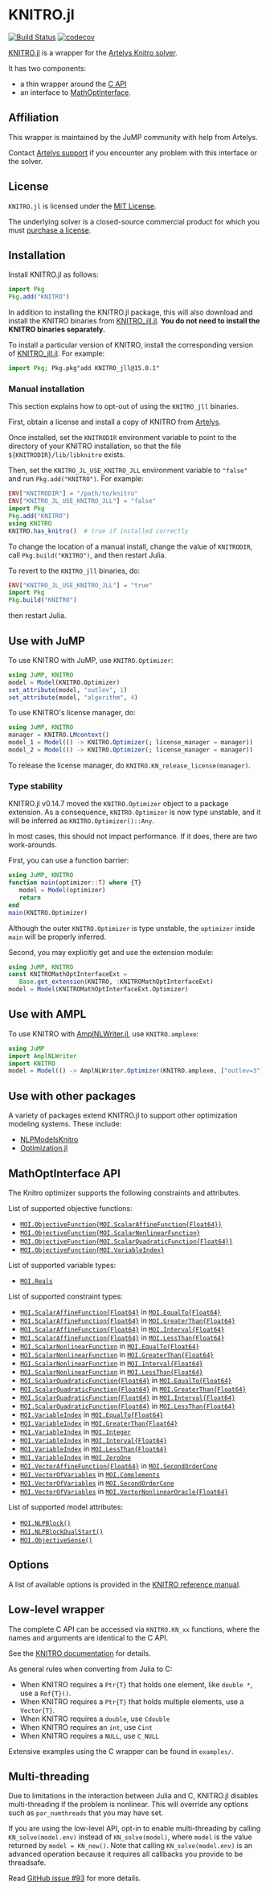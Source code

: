 # KNITRO.jl

[![Build Status](https://github.com/jump-dev/KNITRO.jl/actions/workflows/ci.yml/badge.svg)](https://github.com/jump-dev/KNITRO.jl/actions?query=workflow%3ACI)
[![codecov](https://codecov.io/gh/jump-dev/KNITRO.jl/branch/master/graph/badge.svg)](https://codecov.io/gh/jump-dev/KNITRO.jl)

[KNITRO.jl](https://github.com/jump-dev/KNITRO.jl) is a wrapper for the
[Artelys Knitro solver](https://www.artelys.com/knitro).

It has two components:

 - a thin wrapper around the [C API](https://www.artelys.com/tools/knitro_doc/3_referenceManual/callableLibraryAPI.html)
 - an interface to [MathOptInterface](https://github.com/jump-dev/MathOptInterface.jl).

## Affiliation

This wrapper is maintained by the JuMP community with help from Artelys.

Contact [Artelys support](mailto:support-knitro@artelys.com) if you encounter
any problem with this interface or the solver.

## License

`KNITRO.jl` is licensed under the [MIT License](https://github.com/jump-dev/KNITRO.jl/blob/master/LICENSE.md).

The underlying solver is a closed-source commercial product for which you must
[purchase a license](https://www.artelys.com/knitro).

## Installation

Install KNITRO.jl as follows:
```julia
import Pkg
Pkg.add("KNITRO")
```

In addition to installing the KNITRO.jl package, this will also download and
install the KNITRO binaries from [KNITRO_jll.jl](https://github.com/jump-dev/KNITRO_jll.jl).
**You do not need to install the KNITRO binaries separately.**

To install a particular version of KNITRO, install the corresponding version of
[KNITRO_jll.jl](https://github.com/jump-dev/KNITRO_jll.jl). For example:
```julia
import Pkg; Pkg.pkg"add KNITRO_jll@15.0.1"
```

### Manual installation

This section explains how to opt-out of using the `KNITRO_jll` binaries.

First, obtain a license and install a copy of KNITRO from [Artelys](https://www.artelys.com/knitro).

Once installed, set the `KNITRODIR` environment variable to point to the
directory of your KNITRO installation, so that the file
`${KNITRODIR}/lib/libknitro` exists.

Then, set the `KNITRO_JL_USE_KNITRO_JLL` environment variable to `"false"` and
run `Pkg.add("KNITRO")`. For example:

```julia
ENV["KNITRODIR"] = "/path/to/knitro"
ENV["KNITRO_JL_USE_KNITRO_JLL"] = "false"
import Pkg
Pkg.add("KNITRO")
using KNITRO
KNITRO.has_knitro()  # true if installed correctly
```

To change the location of a manual install, change the value of `KNITRODIR`,
call `Pkg.build("KNITRO")`, and then restart Julia.

To revert to the `KNITRO_jll` binaries, do:
```julia
ENV["KNITRO_JL_USE_KNITRO_JLL"] = "true"
import Pkg
Pkg.build("KNITRO")
```
then restart Julia.

## Use with JuMP

To use KNITRO with JuMP, use `KNITRO.Optimizer`:

```julia
using JuMP, KNITRO
model = Model(KNITRO.Optimizer)
set_attribute(model, "outlev", 1)
set_attribute(model, "algorithm", 4)
```

To use KNITRO's license manager, do:

```julia
using JuMP, KNITRO
manager = KNITRO.LMcontext()
model_1 = Model(() -> KNITRO.Optimizer(; license_manager = manager))
model_2 = Model(() -> KNITRO.Optimizer(; license_manager = manager))
```

To release the license manager, do `KNITRO.KN_release_license(manager)`.

### Type stability

KNITRO.jl v0.14.7 moved the `KNITRO.Optimizer` object to a package extension. As
a consequence, `KNITRO.Optimizer` is now type unstable, and it will be inferred
as `KNITRO.Optimizer()::Any`.

In most cases, this should not impact performance. If it does, there are two
work-arounds.

First, you can use a function barrier:
```julia
using JuMP, KNITRO
function main(optimizer::T) where {T}
   model = Model(optimizer)
   return
end
main(KNITRO.Optimizer)
```
Although the outer `KNITRO.Optimizer` is type unstable, the `optimizer` inside
`main` will be properly inferred.

Second, you may explicitly get and use the extension module:
```julia
using JuMP, KNITRO
const KNITROMathOptInterfaceExt =
   Base.get_extension(KNITRO, :KNITROMathOptInterfaceExt)
model = Model(KNITROMathOptInterfaceExt.Optimizer)
```

## Use with AMPL

To use KNITRO with [AmplNLWriter.jl](https://github.com/jump-dev/AmplNLWriter.jl),
use `KNITRO.amplexe`:

```julia
using JuMP
import AmplNLWriter
import KNITRO
model = Model(() -> AmplNLWriter.Optimizer(KNITRO.amplexe, ["outlev=3"]))
```

## Use with other packages

A variety of packages extend KNITRO.jl to support other optimization modeling
systems. These include:

 * [NLPModelsKnitro](https://github.com/JuliaSmoothOptimizers/NLPModelsKnitro.jl)
 * [Optimization.jl](http://optimization.sciml.ai/stable/)

## MathOptInterface API

The Knitro optimizer supports the following constraints and attributes.

List of supported objective functions:

 * [`MOI.ObjectiveFunction{MOI.ScalarAffineFunction{Float64}}`](@ref)
 * [`MOI.ObjectiveFunction{MOI.ScalarNonlinearFunction}`](@ref)
 * [`MOI.ObjectiveFunction{MOI.ScalarQuadraticFunction{Float64}}`](@ref)
 * [`MOI.ObjectiveFunction{MOI.VariableIndex}`](@ref)

List of supported variable types:

 * [`MOI.Reals`](@ref)

List of supported constraint types:

 * [`MOI.ScalarAffineFunction{Float64}`](@ref) in [`MOI.EqualTo{Float64}`](@ref)
 * [`MOI.ScalarAffineFunction{Float64}`](@ref) in [`MOI.GreaterThan{Float64}`](@ref)
 * [`MOI.ScalarAffineFunction{Float64}`](@ref) in [`MOI.Interval{Float64}`](@ref)
 * [`MOI.ScalarAffineFunction{Float64}`](@ref) in [`MOI.LessThan{Float64}`](@ref)
 * [`MOI.ScalarNonlinearFunction`](@ref) in [`MOI.EqualTo{Float64}`](@ref)
 * [`MOI.ScalarNonlinearFunction`](@ref) in [`MOI.GreaterThan{Float64}`](@ref)
 * [`MOI.ScalarNonlinearFunction`](@ref) in [`MOI.Interval{Float64}`](@ref)
 * [`MOI.ScalarNonlinearFunction`](@ref) in [`MOI.LessThan{Float64}`](@ref)
 * [`MOI.ScalarQuadraticFunction{Float64}`](@ref) in [`MOI.EqualTo{Float64}`](@ref)
 * [`MOI.ScalarQuadraticFunction{Float64}`](@ref) in [`MOI.GreaterThan{Float64}`](@ref)
 * [`MOI.ScalarQuadraticFunction{Float64}`](@ref) in [`MOI.Interval{Float64}`](@ref)
 * [`MOI.ScalarQuadraticFunction{Float64}`](@ref) in [`MOI.LessThan{Float64}`](@ref)
 * [`MOI.VariableIndex`](@ref) in [`MOI.EqualTo{Float64}`](@ref)
 * [`MOI.VariableIndex`](@ref) in [`MOI.GreaterThan{Float64}`](@ref)
 * [`MOI.VariableIndex`](@ref) in [`MOI.Integer`](@ref)
 * [`MOI.VariableIndex`](@ref) in [`MOI.Interval{Float64}`](@ref)
 * [`MOI.VariableIndex`](@ref) in [`MOI.LessThan{Float64}`](@ref)
 * [`MOI.VariableIndex`](@ref) in [`MOI.ZeroOne`](@ref)
 * [`MOI.VectorAffineFunction{Float64}`](@ref) in [`MOI.SecondOrderCone`](@ref)
 * [`MOI.VectorOfVariables`](@ref) in [`MOI.Complements`](@ref)
 * [`MOI.VectorOfVariables`](@ref) in [`MOI.SecondOrderCone`](@ref)
 * [`MOI.VectorOfVariables`](@ref) in [`MOI.VectorNonlinearOracle{Float64}`](@ref)

List of supported model attributes:

 * [`MOI.NLPBlock()`](@ref)
 * [`MOI.NLPBlockDualStart()`](@ref)
 * [`MOI.ObjectiveSense()`](@ref)

## Options

A list of available options is provided in the
[KNITRO reference manual](https://www.artelys.com/docs/knitro/3_referenceManual/userOptions.html).

## Low-level wrapper

The complete C API can be accessed via `KNITRO.KN_xx` functions, where the names
and arguments are identical to the C API.

See the [KNITRO documentation](https://www.artelys.com/app/docs/knitro/)
for details.

As general rules when converting from Julia to C:

 * When KNITRO requires a `Ptr{T}` that holds one element, like `double *`,
   use a `Ref{T}()`.
 * When KNITRO requires a `Ptr{T}` that holds multiple elements, use
   a `Vector{T}`.
 * When KNITRO requires a `double`, use `Cdouble`
 * When KNITRO requires an `int`, use `Cint`
 * When KNITRO requires a `NULL`, use `C_NULL`

Extensive examples using the C wrapper can be found in `examples/`.

## Multi-threading

Due to limitations in the interaction between Julia and C, KNITRO.jl disables
multi-threading if the problem is nonlinear. This will override any options such
as `par_numthreads` that you may have set.

If you are using the low-level API, opt-in to enable multi-threading by calling
`KN_solve(model.env)` instead of `KN_solve(model)`, where `model` is the value
returned by `model = KN_new()`. Note that calling `KN_solve(model.env)` is an
advanced operation because it requires all callbacks you provide to be threadsafe.

Read [GitHub issue #93](https://github.com/jump-dev/KNITRO.jl/issues/93) for more details.
